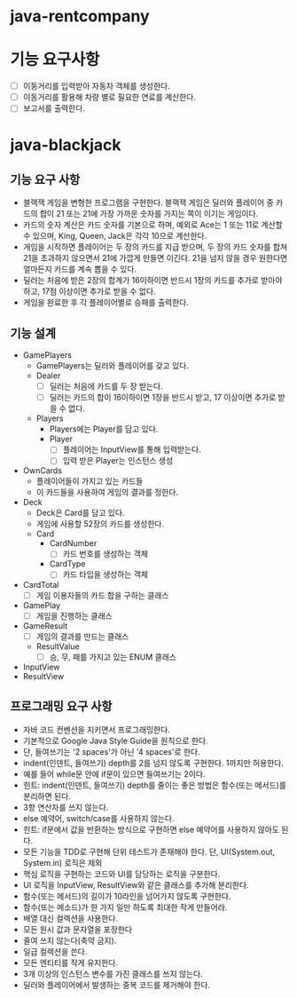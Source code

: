 # java-rentcompany
# 기능 요구사항
- [ ] 이동거리를 입력받아 자동차 객체를 생성한다.
- [ ] 이동거리를 활용해 차량 별로 필요한 연료를 계산한다.
- [ ] 보고서를 출력한다.

# java-blackjack
## 기능 요구 사항
- 블랙잭 게임을 변형한 프로그램을 구현한다. 블랙잭 게임은 딜러와 플레이어 중 카드의 합이 21 또는 21에 가장 가까운 숫자를 가지는 쪽이 이기는 게임이다.
- 카드의 숫자 계산은 카드 숫자를 기본으로 하며, 예외로 Ace는 1 또는 11로 계산할 수 있으며, King, Queen, Jack은 각각 10으로 계산한다.
- 게임을 시작하면 플레이어는 두 장의 카드를 지급 받으며, 두 장의 카드 숫자를 합쳐 21을 초과하지 않으면서 21에 가깝게 만들면 이긴다. 21을 넘지 않을 경우 원한다면 얼마든지 카드를 계속 뽑을 수 있다.
- 딜러는 처음에 받은 2장의 합계가 16이하이면 반드시 1장의 카드를 추가로 받아야 하고, 17점 이상이면 추가로 받을 수 없다.
- 게임을 완료한 후 각 플레이어별로 승패를 출력한다.

## 기능 설계
- GamePlayers
    - GamePlayers는 딜러와 플레이어를 갖고 있다.
    - Dealer
        - [ ] 딜러는 처음에 카드를 두 장 받는다.
        - [ ] 딜러는 카드의 합이 16이하이면 1장을 반드시 받고, 17 이상이면 추가로 받을 수 없다.
    - Players
        - Players에는 Player를 담고 있다.
        - Player
            - [ ] 플레이어는 InputView를 통해 입력받는다.
            - [ ] 입력 받은 Player는 인스턴스 생성
- OwnCards
    - 플레이어들이 가지고 있는 카드들
    - 이 카드들을 사용하여 게임의 결과를 정한다.
- Deck
    - Deck은 Card를 담고 있다.
    - 게임에 사용할 52장의 카드를 생성한다.
    - Card
        - CardNumber
            - [ ] 카드 번호를 생성하는 객체
        - CardType
            - [ ] 카드 타입을 생성하는 객체
- CardTotal
    - [ ] 게임 이용자들의 카드 합을 구하는 클래스
- GamePlay
    - [ ] 게임을 진행하는 클래스
- GameResult
    - [ ] 게임의 결과를 만드는 클래스
    - ResultValue
        - [ ] 승, 무, 패를 가지고 있는 ENUM 클래스
- InputView
- ResultView

## 프로그래밍 요구 사항
- 자바 코드 컨벤션을 지키면서 프로그래밍한다.
- 기본적으로 Google Java Style Guide을 원칙으로 한다.
- 단, 들여쓰기는 '2 spaces'가 아닌 '4 spaces'로 한다.
- indent(인덴트, 들여쓰기) depth를 2를 넘지 않도록 구현한다. 1까지만 허용한다.
- 예를 들어 while문 안에 if문이 있으면 들여쓰기는 2이다.
- 힌트: indent(인덴트, 들여쓰기) depth를 줄이는 좋은 방법은 함수(또는 메서드)를 분리하면 된다.
- 3항 연산자를 쓰지 않는다.
- else 예약어, switch/case를 사용하지 않는다.
- 힌트: if문에서 값을 반환하는 방식으로 구현하면 else 예약어를 사용하지 않아도 된다.
- 모든 기능을 TDD로 구현해 단위 테스트가 존재해야 한다. 단, UI(System.out, System.in) 로직은 제외
- 핵심 로직을 구현하는 코드와 UI를 담당하는 로직을 구분한다.
- UI 로직을 InputView, ResultView와 같은 클래스를 추가해 분리한다.
- 함수(또는 메서드)의 길이가 10라인을 넘어가지 않도록 구현한다.
- 함수(또는 메소드)가 한 가지 일만 하도록 최대한 작게 만들어라.
- 배열 대신 컬렉션을 사용한다.
- 모든 원시 값과 문자열을 포장한다
- 줄여 쓰지 않는다(축약 금지).
- 일급 컬렉션을 쓴다.
- 모든 엔티티를 작게 유지한다.
- 3개 이상의 인스턴스 변수를 가진 클래스를 쓰지 않는다.
- 딜러와 플레이어에서 발생하는 중복 코드를 제거해야 한다.
